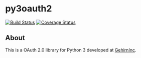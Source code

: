 # py3oauth2

[![Build Status](https://travis-ci.org/GehirnInc/py3oauth2.svg?branch=master)](https://travis-ci.org/GehirnInc/py3oauth2)
[![Coverage Status](https://coveralls.io/repos/GehirnInc/py3oauth2/badge.png?branch=master)](https://coveralls.io/r/GehirnInc/py3oauth2?branch=master)

## About
This is a OAuth 2.0 library for Python 3 developed at [GehirnInc](http://www.gehirn.co.jp/).
